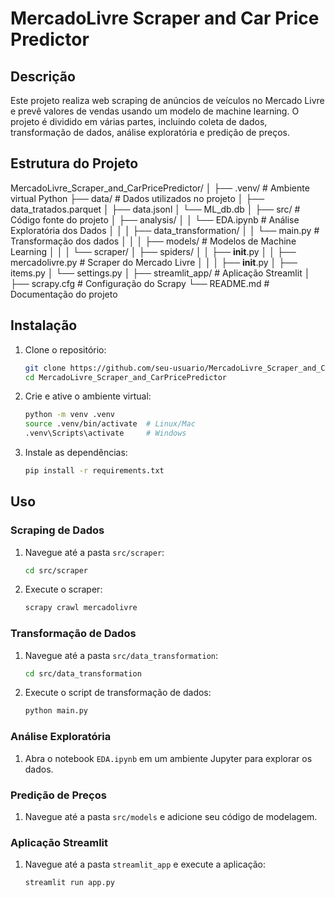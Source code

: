 # MercadoLivre Scraper and Car Price Predictor

## Descrição

Este projeto realiza web scraping de anúncios de veículos no Mercado Livre e prevê valores de vendas usando um modelo de machine learning. O projeto é dividido em várias partes, incluindo coleta de dados, transformação de dados, análise exploratória e predição de preços.

## Estrutura do Projeto

MercadoLivre_Scraper_and_CarPricePredictor/
│
├── .venv/                    # Ambiente virtual Python
├── data/                     # Dados utilizados no projeto
│   ├── data_tratados.parquet
│   ├── data.jsonl
│   └── ML_db.db
│
├── src/                      # Código fonte do projeto
│   ├── analysis/
│   │   └── EDA.ipynb         # Análise Exploratória dos Dados
│   │
│   ├── data_transformation/
│   │   └── main.py           # Transformação dos dados
│   │
│   ├── models/               # Modelos de Machine Learning
│   │
│   └── scraper/
│       ├── spiders/
│       │   ├── __init__.py
│       │   ├── mercadolivre.py # Scraper do Mercado Livre
│       │
│       ├── __init__.py
│       ├── items.py
│       └── settings.py
│
├── streamlit_app/            # Aplicação Streamlit
│
├── scrapy.cfg                # Configuração do Scrapy
└── README.md                 # Documentação do projeto


## Instalação

1. Clone o repositório:
    ```sh
    git clone https://github.com/seu-usuario/MercadoLivre_Scraper_and_CarPricePredictor.git
    cd MercadoLivre_Scraper_and_CarPricePredictor
    ```

2. Crie e ative o ambiente virtual:
    ```sh
    python -m venv .venv
    source .venv/bin/activate  # Linux/Mac
    .venv\Scripts\activate     # Windows
    ```

3. Instale as dependências:
    ```sh
    pip install -r requirements.txt
    ```

## Uso

### Scraping de Dados

1. Navegue até a pasta `src/scraper`:
    ```sh
    cd src/scraper
    ```

2. Execute o scraper:
    ```sh
    scrapy crawl mercadolivre
    ```

### Transformação de Dados

1. Navegue até a pasta `src/data_transformation`:
    ```sh
    cd src/data_transformation
    ```

2. Execute o script de transformação de dados:
    ```sh
    python main.py
    ```

### Análise Exploratória

1. Abra o notebook `EDA.ipynb` em um ambiente Jupyter para explorar os dados.

### Predição de Preços

1. Navegue até a pasta `src/models` e adicione seu código de modelagem.

### Aplicação Streamlit

1. Navegue até a pasta `streamlit_app` e execute a aplicação:
    ```sh
    streamlit run app.py
